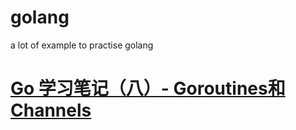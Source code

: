 # golang
a lot of example to practise golang


# [Go 学习笔记（八）- Goroutines和Channels](http://www.tuicool.com/articles/2M3EzqZ)
